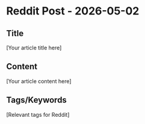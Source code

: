 # Reddit Post - 2026-05-02

## Title
[Your article title here]

## Content
[Your article content here]

## Tags/Keywords
[Relevant tags for Reddit]
